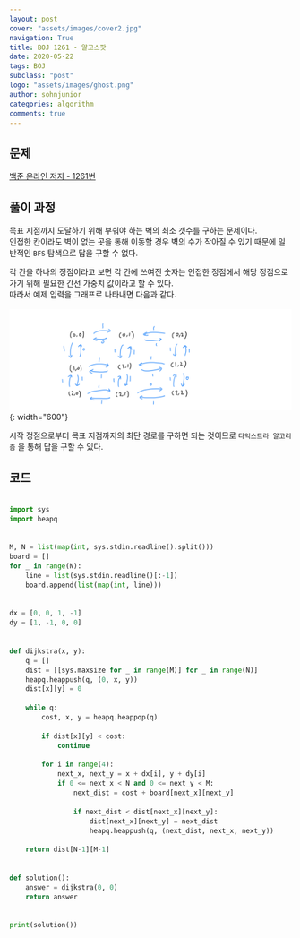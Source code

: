 ```yaml
---
layout: post
cover: "assets/images/cover2.jpg"
navigation: True
title: BOJ 1261 - 알고스팟
date: 2020-05-22
tags: BOJ
subclass: "post"
logo: "assets/images/ghost.png"
author: sohnjunior
categories: algorithm
comments: true
---
```


## 문제

[백준 온라인 저지 - 1261번](https://www.acmicpc.net/problem/1261)

## 풀이 과정

목표 지점까지 도달하기 위해 부숴야 하는 벽의 최소 갯수를 구하는 문제이다. <br>
인접한 칸이라도 벽이 없는 곳을 통해 이동할 경우 벽의 수가 작아질 수 있기 때문에 일반적인 `BFS` 탐색으로 답을 구할 수 없다. <br>

각 칸을 하나의 정점이라고 보면 각 칸에 쓰여진 숫자는 인접한 정점에서 해당 정점으로 가기 위해 필요한 간선 가중치 값이라고 할 수 있다. <br>
따라서 예제 입력을 그래프로 나타내면 다음과 같다. <br><br>
![이미지](/assets/images/boj/boj-1261.png){: width="600"}

시작 정점으로부터 목표 지점까지의 최단 경로를 구하면 되는 것이므로 `다익스트라 알고리즘` 을 통해 답을 구할 수 있다. <br>

## 코드

```python

import sys
import heapq


M, N = list(map(int, sys.stdin.readline().split()))
board = []
for _ in range(N):
    line = list(sys.stdin.readline()[:-1])
    board.append(list(map(int, line)))


dx = [0, 0, 1, -1]
dy = [1, -1, 0, 0]


def dijkstra(x, y):
    q = []
    dist = [[sys.maxsize for _ in range(M)] for _ in range(N)]
    heapq.heappush(q, (0, x, y))
    dist[x][y] = 0

    while q:
        cost, x, y = heapq.heappop(q)

        if dist[x][y] < cost:
            continue

        for i in range(4):
            next_x, next_y = x + dx[i], y + dy[i]
            if 0 <= next_x < N and 0 <= next_y < M:
                next_dist = cost + board[next_x][next_y]

                if next_dist < dist[next_x][next_y]:
                    dist[next_x][next_y] = next_dist
                    heapq.heappush(q, (next_dist, next_x, next_y))

    return dist[N-1][M-1]


def solution():
    answer = dijkstra(0, 0)
    return answer


print(solution())

```
